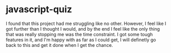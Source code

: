 # javascript-quiz
I found that this project had me struggling like no other. However, I feel like I got further than I thought I would, and by the end I feel like the only thing that was really stopping me was the time constraint. I got some tough features in it, and I'm happy with as far as I could get, I will definetly go back to this and get it done when I get the chance.
